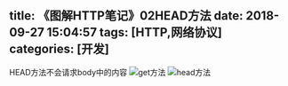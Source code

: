 title: 《图解HTTP笔记》02HEAD方法
date: 2018-09-27 15:04:57
tags: [HTTP,网络协议]
categories: [开发]
---
HEAD方法不会请求body中的内容
![get方法](https://upload-images.jianshu.io/upload_images/2572206-6e9ec2bfdf68214f.png?imageMogr2/auto-orient/strip%7CimageView2/2/w/1240)
![head方法](https://upload-images.jianshu.io/upload_images/2572206-3767d95d6029be09.png?imageMogr2/auto-orient/strip%7CimageView2/2/w/1240)
